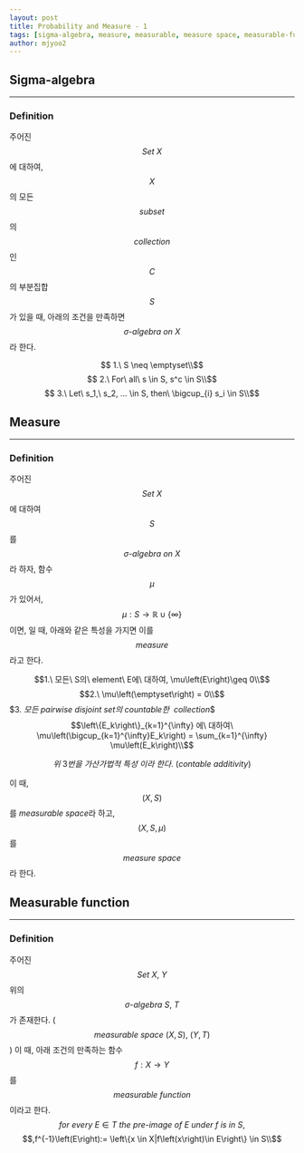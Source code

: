 ```yaml
---
layout: post
title: Probability and Measure - 1
tags: [sigma-algebra, measure, measurable, measure space, measurable-function]
author: mjyoo2
---
```


## Sigma-algebra
---
### Definition
주어진 $$Set\ X$$에 대하여, $$X$$의 모든 $$subset$$의 $$collection$$인 $$C$$의 부분집합 $$S$$가 있을 때, 아래의 조건을 만족하면 $$\sigma\text{-}algebra\ on\ X$$라 한다.

$$ 1.\ S \neq \emptyset\\$$
$$ 2.\ For\ all\ s \in S, s^c \in S\\$$
$$ 3.\ Let\ s_1,\ s_2, ... \in S, then\ \bigcup_{i} s_i \in S\\$$

## Measure
---
### Definition
주어진 $$Set\ X$$에 대하여 $$S$$를 $$\sigma\text{-}algebra\ on\ X$$라 하자, 함수 $$\mu$$가 있어서, $$\mu : S \to \mathbb{R} \cup \left\{\infty\right\}$$이면, 일 때, 아래와 같은 특성을 가지면 이를 $$measure$$라고 한다.

$$1.\ 모든\ S의\ element\ E에\ 대하여, \mu\left(E\right)\geq 0\\$$
$$2.\ \mu\left(\emptyset\right) = 0\\$$
$$3.\ 모든\ pairwise\ disjoint\ set의\ countable한$ $\ collection$$ $$\left\{E_k\right\}_{k=1}^{\infty} 에\ 대하여\ \mu\left(\bigcup_{k=1}^{\infty}E_k\right) = \sum_{k=1}^{\infty} \mu\left(E_k\right)\\$$

$$위\ 3번을\ 가산가법적\ 특성\ 이라\ 한다.\ (contable\ additivity)$$

이 때, $$\left(X, S\right)$$ 를 $measurable\ space$라 하고, $$\left(X, S, \mu\right)$$ 를 $$measure\ space$$라 한다.

## Measurable function
---
### Definition
주어진 $$Set\ X,\ Y$$ 위의 $$\sigma\text{-}algebra\ S,\ T$$ 가 존재한다. ($$measurable\ space\ (X, S),\ (Y, T)$$) 이 때, 아래 조건의 만족하는 함수 $$f: X \to Y$$ 를 $$measurable\ function$$이라고 한다.
$$for\ every\ E\in T\ the\ pre\text{-}image\ of\ E\ under\ f\ is\ in\ S,$$ $$,f^{-1}\left(E\right):= \left\{x \in X|f\left(x\right)\in E\right\} \in S\\$$
